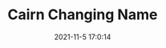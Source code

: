 ---
"title": "Cairn Changing Name"
"date": "2021-11-5 17:0:14"
"feed_name": "RIGZONE"
"feed_website": "http://www.rigzone.com/"
"feed_rss": "http://www.rigzone.com/news/rss/rigzone_latest.aspx"
"link": "https://www.rigzone.com/news/cairn_changing_name-05-nov-2021-166929-article/?rss=true"
"source": "None"
"file": "_posts/2021-1-1-46108ac4e286e58799e3c79ef6127c4444374083.md"
"accident": "0"
"drilling": "0"
"dead": "0"
"injured": "0"
"arrested": "0"
"place": "unknown place"
"where": "unknown site"
"causes": "unknown"
"place_uri": "unknown place"
---